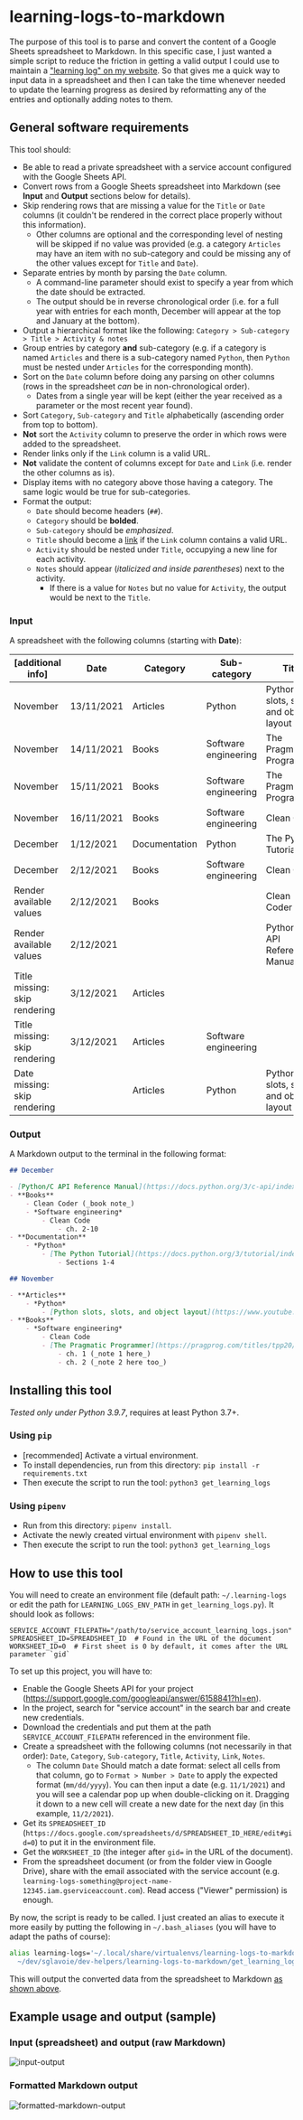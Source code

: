 # learning-logs-to-markdown

The purpose of this tool is to parse and convert the content of a Google Sheets spreadsheet to Markdown. In this specific case, I just wanted a simple script to reduce the friction in getting a valid output I could use to maintain a ["learning log" on my website](https://www.sglavoie.com/learning-progress.html). So that gives me a quick way to input data in a spreadsheet and then I can take the time whenever needed to update the learning progress as desired by reformatting any of the entries and optionally adding notes to them.

## General software requirements

This tool should:

- Be able to read a private spreadsheet with a service account configured with the Google Sheets API.
- Convert rows from a Google Sheets spreadsheet into Markdown (see **Input** and **Output** sections below for details).
- Skip rendering rows that are missing a value for the `Title` or `Date` columns (it couldn't be rendered in the correct place properly without this information).
  - Other columns are optional and the corresponding level of nesting will be skipped if no value was provided (e.g. a category `Articles` may have an item with no sub-category and could be missing any of the other values except for `Title` and `Date`).
- Separate entries by month by parsing the `Date` column.
  - A command-line parameter should exist to specify a year from which the date should be extracted.
  - The output should be in reverse chronological order (i.e. for a full year with entries for each month, December will appear at the top and January at the bottom).
- Output a hierarchical format like the following: `Category > Sub-category > Title > Activity & notes`
- Group entries by category **and** sub-category (e.g. if a category is named `Articles` and there is a sub-category named `Python`, then `Python` must be nested under `Articles` for the corresponding month).
- Sort on the `Date` column before doing any parsing on other columns (rows in the spreadsheet _can_ be in non-chronological order).
  - Dates from a single year will be kept (either the year received as a parameter or the most recent year found).
- Sort `Category`, `Sub-category` and `Title` alphabetically (ascending order from top to bottom).
- **Not** sort the `Activity` column to preserve the order in which rows were added to the spreadsheet.
- Render links only if the `Link` column is a valid URL.
- **Not** validate the content of columns except for `Date` and `Link` (i.e. render the other columns as is).
- Display items with no category above those having a category. The same logic would be true for sub-categories.
- Format the output:
  - `Date` should become headers (`##`).
  - `Category` should be **bolded**.
  - `Sub-category` should be *emphasized*.
  - `Title` should become a [link](https://example.com) if the `Link` column contains a valid URL.
  - `Activity` should be nested under `Title`, occupying a new line for each activity.
  - `Notes` should appear (*italicized and inside parentheses*) next to the activity.
    - If there is a value for `Notes` but no value for `Activity`, the output would be next to the `Title`.

### Input

A spreadsheet with the following columns (starting with **Date**):

| [additional info]             | Date       | Category      | Sub-category         | Title                                  | Activity     | Link                                                                                 | Notes                    |
| ----------------------------- | ---------- | ------------- | -------------------- | -------------------------------------- | ------------ | ------------------------------------------------------------------------------------ | ------------------------ |
| November                      | 13/11/2021 | Articles      | Python               | Python slots, slots, and object layout |              | https://www.youtube.com/watch?v=Iwf17zsDAnY                                          | understood that X does Y |
| November                      | 14/11/2021 | Books         | Software engineering | The Pragmatic Programmer               | ch. 1        | https://pragprog.com/titles/tpp20/the-pragmatic-programmer-20th-anniversary-edition/ | note 1 here              |
| November                      | 15/11/2021 | Books         | Software engineering | The Pragmatic Programmer               | ch. 2        |                                                                                      | note 2 here too          |
| November                      | 16/11/2021 | Books         | Software engineering | Clean Code                             |              |                                                                                      |                          |
| December                      | 1/12/2021  | Documentation | Python               | The Python Tutorial                    | Sections 1-4 | https://docs.python.org/3/tutorial/index.html                                        |                          |
| December                      | 2/12/2021  | Books         | Software engineering | Clean Code                             | ch. 2-10     |                                                                                      |                          |
| Render available values       | 2/12/2021  | Books         |                      | Clean Coder                            |              |                                                                                      | book note                |
| Render available values       | 2/12/2021  |               |                      | Python/C API Reference Manual          |              | https://docs.python.org/3/c-api/index.html                                           |                          |
| Title missing: skip rendering | 3/12/2021  | Articles      |                      |                                        |              |                                                                                      |                          |
| Title missing: skip rendering | 3/12/2021  | Articles      | Software engineering |                                        | ch. 3        | https://docs.python.org/3/c-api/index.html                                           | note                     |
| Date missing: skip rendering  |            | Articles      | Python               | Python slots, slots, and object layout | Section 2    | https://www.youtube.com/watch?v=Iwf17zsDAnY                                          | note not rendered        |

### Output

A Markdown output to the terminal in the following format:

```markdown
## December

- [Python/C API Reference Manual](https://docs.python.org/3/c-api/index.html)
- **Books**
    - Clean Coder (_book note_)
    - *Software engineering*
        - Clean Code
            - ch. 2-10
- **Documentation**
    - *Python*
        - [The Python Tutorial](https://docs.python.org/3/tutorial/index.html)
            - Sections 1-4

## November

- **Articles**
    - *Python*
        - [Python slots, slots, and object layout](https://www.youtube.com/watch?v=Iwf17zsDAnY) (_understood that X does Y_)
- **Books**
    - *Software engineering*
        - Clean Code
        - [The Pragmatic Programmer](https://pragprog.com/titles/tpp20/the-pragmatic-programmer-20th-anniversary-edition/)
            - ch. 1 (_note 1 here_)
            - ch. 2 (_note 2 here too_)
```

## Installing this tool

*Tested only under Python 3.9.7*, requires at least Python 3.7+.

### Using `pip`

- [recommended] Activate a virtual environment.
- To install dependencies, run from this directory: `pip install -r requirements.txt`
- Then execute the script to run the tool: `python3 get_learning_logs`

### Using `pipenv`

- Run from this directory: `pipenv install`.
- Activate the newly created virtual environment with `pipenv shell`.
- Then execute the script to run the tool: `python3 get_learning_logs`

## How to use this tool

You will need to create an environment file (default path: `~/.learning-logs` or edit the path for `LEARNING_LOGS_ENV_PATH` in `get_learning_logs.py`). It should look as follows:

```env
SERVICE_ACCOUNT_FILEPATH="/path/to/service_account_learning_logs.json"
SPREADSHEET_ID=SPREADSHEET_ID  # Found in the URL of the document
WORKSHEET_ID=0  # First sheet is 0 by default, it comes after the URL parameter `gid`
```

To set up this project, you will have to:

- Enable the Google Sheets API for your project (https://support.google.com/googleapi/answer/6158841?hl=en).
- In the project, search for "service account" in the search bar and create new credentials.
- Download the credentials and put them at the path `SERVICE_ACCOUNT_FILEPATH` referenced in the environment file.
- Create a spreadsheet with the following columns (not necessarily in that order): `Date`, `Category`, `Sub-category`, `Title`, `Activity`, `Link`, `Notes`.
  - The column `Date` Should match a date format: select all cells from that column, go to `Format > Number > Date` to apply the expected format (`mm/dd/yyyy`). You can then input a date (e.g. `11/1/2021`) and you will see a calendar pop up when double-clicking on it. Dragging it down to a new cell will create a new date for the next day (in this example, `11/2/2021`).
- Get its `SPREADSHEET_ID` (`https://docs.google.com/spreadsheets/d/SPREADSHEET_ID_HERE/edit#gid=0`) to put it in the environment file.
- Get the `WORKSHEET_ID` (the integer after `gid=` in the URL of the document).
- From the spreadsheet document (or from the folder view in Google Drive), share with the email associated with the service account (e.g. `learning-logs-something@project-name-12345.iam.gserviceaccount.com`). Read access ("Viewer" permission) is enough.

By now, the script is ready to be called. I just created an alias to execute it more easily by putting the following in `~/.bash_aliases` (you will have to adapt the paths of course):

```sh
alias learning-logs='~/.local/share/virtualenvs/learning-logs-to-markdown-XJLvhmzn/bin/python3.9 \
  ~/dev/sglavoie/dev-helpers/learning-logs-to-markdown/get_learning_logs.py'
```

This will output the converted data from the spreadsheet to Markdown [as shown above](#output).

## Example usage and output (sample)

### Input (spreadsheet) and output (raw Markdown)

![input-output](./images/input_output.png)

### Formatted Markdown output

![formatted-markdown-output](./images/formatted_markdown_output.png)
